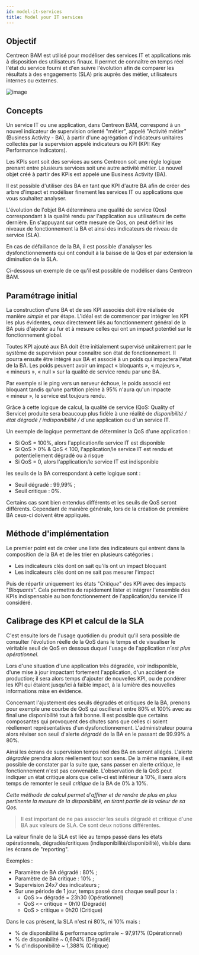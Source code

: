 ```yaml
---
id: model-it-services
title: Model your IT services
---
```


## Objectif

Centreon BAM est utilisé pour modéliser des services IT et applications
mis à disposition des utilisateurs finaux. Il permet de connaître en
temps réel l'état du service fourni et d'en suivre l'évolution afin
de comparer les résultats à des engagements (SLA) pris auprès des
métier, utilisateurs internes ou externes.

![image](assets/service-mapping/example.png)

## Concepts

Un service IT ou une application, dans Centreon BAM, correspond à un
nouvel indicateur de supervision orienté "métier", appelé "Activité
métier" (Business Activity - BA), à partir d'une agrégation
d'indicateurs unitaires collectés par la supervision appelé indicateurs
ou KPI (KPI: Key Performance Indicators).

Les KPIs sont soit des services au sens Centreon soit une règle logique
prenant entre plusieurs services soit une autre activité métier. Le
nouvel objet créé à partir des KPis est appelé une Business Activity
(BA).

Il est possible d'utiliser des BA en tant que KPI d'autre BA afin de
créer des arbre d'impact et modéliser finement les services IT ou
applications que vous souhaitez analyser.

L'évolution de l'objet BA déterminera une qualité de service (Qos)
correspondant à la qualité rendu par l'application aux utilisateurs de
cette dernière. En s'appuyant sur cette mesure de Qos, on peut définir
les niveaux de fonctionnement la BA et ainsi des indicateurs de niveau
de service (SLA).

En cas de défaillance de la BA, il est possible d'analyser les
dysfonctionnements qui ont conduit à la baisse de la Qos et par
extension la diminution de la SLA.

Ci-dessous un exemple de ce qu'il est possible de modéliser dans
Centreon BAM.

## Paramétrage initial

La construction d'une BA et de ses KPI associés doit être réalisée de
manière *simple* et par étape. L'idéal est de commencer par intégrer les
KPI les plus évidentes, ceux directement liés au fonctionnement général
de la BA puis d'ajouter au fur et à mesure celles qui ont un impact
potentiel sur le fonctionnement global.

Toutes KPI ajouté aux BA doit être initialement supervisé unitairement
par le système de supervision pour connaître son état de fonctionnement.
Il pourra ensuite être intégré aux BA et associé à un poids qui
impactera l'état de la BA. Les poids peuvent avoir un impact
« bloquants », « majeurs », « mineurs », « null » sur la qualité de
service rendu par une BA.

Par exemple si le ping vers un serveur échoue, le poids associé est
bloquant tandis qu'une partition pleine à 95% n'aura qu'un impacte
« mineur », le service est toujours rendu.

Grâce à cette logique de calcul, la qualité de service (QoS: Quality of
Service) produite sera beaucoup plus fidèle à une réalité de
*disponibilité / état dégradé / indisponibilité /* d'une application ou
d'un service IT.

Un exemple de logique permettant de déterminer la QoS d'une application
:

-   Si QoS = 100%, alors l'application/le service IT est disponible
-   Si QoS > 0% & QoS < 100, l'application/le service IT est rendu et
    potentiellement dégradé ou à risque
-   Si QoS = 0, alors l'application/le service IT est indisponible

les seuils de la BA correspondant à cette logique sont : 

-   Seuil dégradé : 99,99% ;
-   Seuil critique : 0%.

Certains cas sont bien entendus différents et les seuils de QoS seront
différents. Cependant de manière générale, lors de la création de
première BA ceux-ci doivent être appliqués.

## Méthode d'implémentation

Le premier point est de créer une liste des indicateurs qui entrent dans
la composition de la BA et de les trier en plusieurs catégories : 

-   Les indicateurs clés dont on sait qu'ils ont un impact bloquant
-   Les indicateurs clés dont on ne sait pas mesurer l'impact

Puis de répartir uniquement les états "*Critique*" des KPI avec des
impacts "*Bloquants*". Cela permettra de rapidement lister et intégrer
l'ensemble des KPIs indispensable au bon fonctionnement de
l'application/du service IT considéré.

## Calibrage des KPI et calcul de la SLA

C'est ensuite lors de l'usage quotidien du produit qu'il sera possible
de consulter l'évolution réelle de la QoS dans le temps et de
visualiser le véritable seuil de QoS en dessous duquel l'usage de
l'application *n'est plus opérationnel*.

Lors d'une situation d'une application très dégradée, voir
indisponible, d'une mise à jour impactant fortement l'application,
d'un accident de production; il sera alors temps d'ajouter de
nouvelles KPI, ou de pondérer les KPI qui étaient jusqu'ici à faible
impact, à la lumière des nouvelles informations mise en évidence.

Concernant l'ajustement des seuils dégradés et critiques de la BA,
prenons pour exemple une courbe de QoS qui oscillerait entre 80% et 100%
avec au final une disponibilité tout à fait bonne. Il est possible que
certains composantes qui provoquent des chutes sans que celles ci soient
réellement représentatives d'un dysfonctionnement. L'administrateur
pourra alors réviser son seuil d'alerte *dégradé* de la BA en le
passant de 99.99% à 80%.

Ainsi les écrans de supervision temps réel des BA en seront allégés.
L'alerte *dégradée* prendra alors réellement tout son sens. De la même
manière, il est possible de constater par la suite que, sans passer en
alerte *critique*, le fonctionnement n'est pas convenable.
L'observation de la QoS peut indiquer un état critique alors que
celle-ci est inférieur à 10%, il sera alors temps de remonter le seuil
*critique* de la BA de 0% à 10%.

*Cette méthode de calcul permet d'affiner et de rendre de plus en plus
pertinente la mesure de la disponibilité, en tirant partie de la valeur
de sa Qos.*

> Il est important de ne pas associer les seuils dégradé et critique
> d'une BA aux valeurs de SLA. Ce sont deux notions différentes.

La valeur finale de la SLA est liée au temps passé dans les états
opérationnels, dégradés/critiques (indisponibilité/disponibilité),
visible dans les écrans de "reporting".

Exemples : 

-   Paramètre de BA dégradé : 80% ; 
-   Paramètre de BA critique : 10% ; 
-   Supervision 24x7 des indicateurs ; 
-   Sur une période de 1 jour, temps passé dans chaque seuil pour la : 
    -   QoS >= dégradé = 23h30 (Opérationnel)
    -   QoS <= critique = 0h10 (Dégradé)
    -   QoS > critique = 0h20 (Critique)

Dans le cas présent, la SLA n'est ni 80%, ni 10% mais : 

-   % de disponibilité & performance optimale ~ 97,917% (Opérationnel)
-   % de disponibilité ~ 0,694% (Dégradé)
-   % d'indisponibilité ~ 1,388% (Critique)

